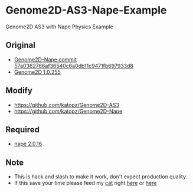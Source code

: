 Genome2D-AS3-Nape-Example
=========================

Genome2D AS3 with Nape Physics Example

Original
---
* [Genome2D-Nape commit 57a0362766af36540c6a0db11c9471fb697933d8](https://github.com/pshtif/Genome2D-Nape)
* [Genome2D 1.0.255](https://github.com/pshtif/Genome2D-AS3)

Modify
---
* https://github.com/katopz/Genome2D-AS3
* https://github.com/katopz/Genome2D-Nape

Required
---
* [nape 2.0.16](https://github.com/deltaluca/nape)

Note
---
* This is hack and slash to make it work, don't expect production quality.
* If this save your time please feed my [cat](http://instagram.com/katopz) right [here](https://www.paypal.com/cgi-bin/webscr?cmd=_xclick&business=katopz%40gmail%2ecom&lc=TH&item_name=tuna&item_number=tuna&amount=19%2e00&currency_code=USD&button_subtype=services&bn=PP%2dBuyNowBF%3abtn_buynowCC_LG%2egif%3aNonHosted) or [here](https://itunes.apple.com/th/app/meaning/id666957022?mt=8)
